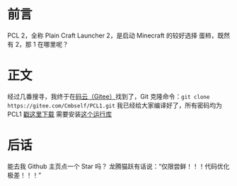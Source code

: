 # 前言
PCL 2，全称 Plain Craft Launcher 2，是启动 Minecraft 的较好选择
蛋柿，既然有 2，那 1 在哪里呢？
# 正文
经过几番搜寻，我终于在[码云（Gitee）](https://gitee.com/Cmbself/PCL1/)找到了，Git 克隆命令：`git clone https://gitee.com/Cmbself/PCL1.git`
我已经给大家编译好了，所有密码均为 PCL1 [戳这里下载](https://sige666.lanzoul.com/ixm3Z25hmada)
需要安装[这个运行库](https://dotnet.microsoft.com/zh-cn/download/dotnet-framework/thank-you/net48-web-installer/)
# 后话
能去我 Github 主页点一个 Star 吗？
龙腾猫跃有话说：“仅限尝鲜！！！代码优化极差！！！”